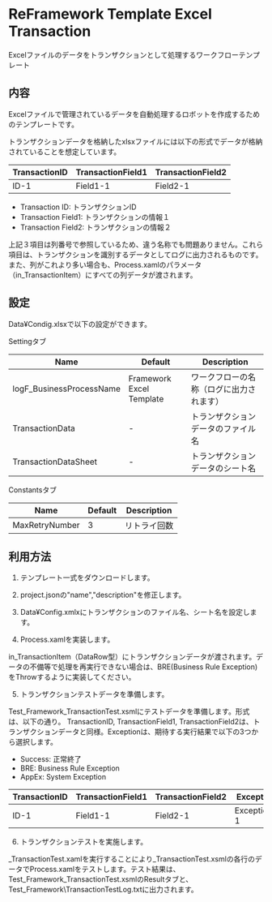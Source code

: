 # ReFramework Template Excel Transaction

Excelファイルのデータをトランザクションとして処理するワークフローテンプレート

## 内容

Excelファイルで管理されているデータを自動処理するロボットを作成するためのテンプレートです。

トランザクションデータを格納したxlsxファイルには以下の形式でデータが格納されていることを想定しています。

| TransactionID | TransactionField1 | TransactionField2 |
| ------------- | ----------------- | ----------------- |
| ID-1          | Field1-1          | Field2-1          |

* Transaction ID: トランザクションID
* Transaction Field1: トランザクションの情報１
* Transaction Field2: トランザクションの情報２

上記３項目は列番号で参照しているため、違う名称でも問題ありません。これら項目は、トランザクションを識別するデータとしてログに出力されるものです。また、列がこれより多い場合も、Process.xamlのパラメータ（in_TransactionItem）にすべての列データが渡されます。

## 設定

Data¥Condig.xlsxで以下の設定ができます。

Settingタブ

| Name                     | Default                  | Description                              |
| ------------------------ | ------------------------ | ---------------------------------------- |
| logF_BusinessProcessName | Framework Excel Template | ワークフローの名称（ログに出力されます） |
| TransactionData          | -                        | トランザクションデータのファイル名       |
| TransactionDataSheet     | -                        | トランザクションデータのシート名         |

Constantsタブ

| Name           | Default | Description  |
| -------------- | ------- | ------------ |
| MaxRetryNumber | 3       | リトライ回数 |

## 利用方法

1. テンプレート一式をダウンロードします。

2. project.jsonの"name","description"を修正します。

3. Data¥Config.xmlxにトランザクションのファイル名、シート名を設定します。

4. Process.xamlを実装します。

  in_TransactionItem（DataRow型）にトランザクションデータが渡されます。データの不備等で処理を再実行できない場合は、BRE(Business Rule Exception)をThrowするように実装してください。

5. トランザクションテストデータを準備します。

  Test_Framework\_TransactionTest.xsmlにテストデータを準備します。形式は、以下の通り。
  TransactionID, TransactionField1, TransactionField2は、トランザクションデータと同様。Exceptionは、期待する実行結果で以下の3つから選択します。

  * Success: 正常終了
  * BRE: Business Rule Exception
  * AppEx: System Exception

| TransactionID | TransactionField1 | TransactionField2 | Exception   |
| ------------- | ----------------- | ----------------- | ----------- |
| ID-1          | Field1-1          | Field2-1          | Exception-1 |


6. トランザクションテストを実施します。

  _TransactionTest.xamlを実行することにより_TransactionTest.xsmlの各行のデータでProcess.xamlをテストします。テスト結果は、Test_Framework\_TransactionTest.xsmlのResultタブと、Test_Framework\TransactionTestLog.txtに出力されます。
